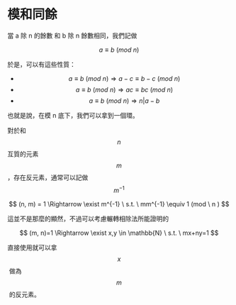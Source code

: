 # 模和同餘

當 a 除 n 的餘數 和 b 除 n 餘數相同，我們記做

$$
a \equiv b \ (mod \ n)
$$

​於是，可以有這些性質：

* $$a \equiv b \ (mod \ n) \Rightarrow a-c \equiv b-c\ (mod \ n)$$
* $$a \equiv b \ (mod \ n) \Rightarrow ac \equiv bc\ (mod \ n)$$
* $$a \equiv b \ (mod \ n) \Rightarrow n|a-b$$

也就是說，在模 n 底下，我們可以拿到一個環。

對於和 $$n$$ 互質的元素 $$m$$ ，存在反元素，通常可以記做 $$m^{-1}$$&#x20;

$$
(n, m) = 1 \Rightarrow \exist m^{-1} \ s.t. \ mm^{-1} \equiv 1 (mod \ n )
$$

​這並不是那麼的顯然，不過可以考慮輾轉相除法所能證明的

$$
(m, n)=1 \Rightarrow  \exist x,y \in \mathbb{N} \ s.t. \  mx+ny=1
$$

​直接使用就可以拿 $$x$$​ 做為 ​$$m$$​ 的反元素。
